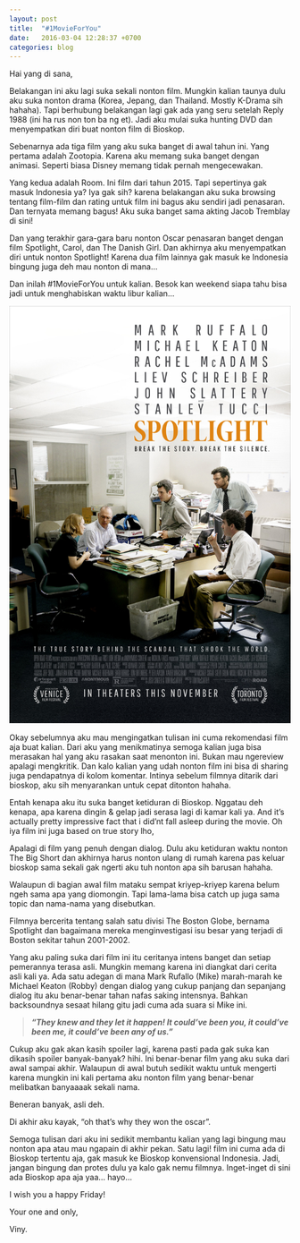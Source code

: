 ```yaml
---
layout: post
title:  "#1MovieForYou"
date:   2016-03-04 12:28:37 +0700
categories: blog
---
```

Hai yang di sana,

Belakangan ini aku  lagi suka sekali nonton film. Mungkin kalian taunya dulu aku suka nonton drama (Korea, Jepang, dan Thailand. Mostly K-Drama sih hahaha). Tapi berhubung belakangan lagi gak ada yang seru setelah Reply 1988 (ini ha rus non ton ba ng et). Jadi aku mulai suka hunting DVD dan menyempatkan diri buat nonton film di Bioskop.

Sebenarnya ada tiga film yang aku suka banget di awal tahun ini. Yang pertama adalah Zootopia. Karena aku memang suka banget dengan animasi. Seperti biasa Disney memang tidak pernah mengecewakan.

Yang kedua adalah Room. Ini film dari tahun 2015. Tapi sepertinya gak masuk Indonesia ya? Iya gak sih? karena belakangan aku suka browsing tentang film-film dan rating untuk film ini bagus aku sendiri jadi penasaran. Dan ternyata memang bagus! Aku suka banget sama akting Jacob Tremblay di sini!

Dan yang terakhir gara-gara baru nonton Oscar penasaran banget dengan film Spotlight, Carol, dan The Danish Girl. Dan akhirnya aku menyempatkan diri untuk nonton Spotlight! Karena dua film lainnya gak masuk ke Indonesia bingung juga deh mau nonton di mana…

Dan inilah #1MovieForYou untuk kalian. Besok kan weekend siapa tahu bisa jadi untuk menghabiskan waktu libur kalian…

![spotlight-poster](/assets/img/spotlight-poster.jpg)

Okay sebelumnya aku mau mengingatkan tulisan ini cuma rekomendasi film aja buat kalian. Dari aku yang menikmatinya semoga kalian juga bisa merasakan hal yang aku rasakan saat menonton ini. Bukan mau ngereview apalagi mengkritik. Dan kalo kalian yang udah nonton film ini bisa di sharing juga pendapatnya di kolom komentar. Intinya sebelum filmnya ditarik dari bioskop, aku sih menyarankan untuk cepat ditonton hahaha.

Entah kenapa aku itu suka banget ketiduran di Bioskop. Nggatau deh kenapa, apa karena dingin & gelap jadi serasa lagi di kamar kali ya. And it’s actually pretty impressive fact that i did’nt fall asleep during the movie. Oh iya film ini juga based on true story lho,

Apalagi di film yang penuh dengan dialog. Dulu aku ketiduran waktu nonton The Big Short dan akhirnya harus nonton ulang di rumah karena pas keluar bioskop sama sekali gak ngerti aku tuh nonton apa sih barusan hahaha.

Walaupun di bagian awal film mataku sempat kriyep-kriyep karena belum ngeh sama apa yang diomongin. Tapi lama-lama bisa catch up juga sama topic dan nama-nama yang disebutkan.

Filmnya bercerita tentang salah satu divisi The Boston Globe, bernama Spotlight dan bagaimana mereka menginvestigasi isu besar yang terjadi di Boston sekitar tahun 2001-2002.

Yang aku paling suka dari film ini itu ceritanya intens banget dan setiap pemerannya terasa asli. Mungkin memang karena ini diangkat dari cerita asli kali ya. Ada satu adegan di mana Mark Rufallo (Mike) marah-marah ke Michael Keaton (Robby) dengan dialog yang cukup panjang dan sepanjang dialog itu aku benar-benar tahan nafas saking intensnya. Bahkan backsoundnya sesaat hilang gitu jadi cuma ada suara si Mike ini.

> ***“They knew and they let it happen! It could’ve been you, it could’ve been me, it could’ve been any of us.”***

Cukup aku gak akan kasih spoiler lagi, karena pasti pada gak suka kan dikasih spoiler banyak-banyak? hihi. Ini benar-benar film yang aku suka dari awal sampai akhir. Walaupun di awal butuh sedikit waktu untuk mengerti karena mungkin ini kali pertama aku nonton film yang benar-benar melibatkan banyaaaak sekali nama.

Beneran banyak, asli deh.

Di akhir aku kayak, “oh that’s why they won the oscar”.

Semoga tulisan dari aku ini sedikit membantu kalian yang lagi bingung mau nonton apa atau mau ngapain di akhir pekan. Satu lagi! film ini cuma ada di Bioskop tertentu aja, gak masuk ke Bioskop konvensional Indonesia. Jadi, jangan bingung dan protes dulu ya kalo gak nemu filmnya. Inget-inget di sini ada Bioskop apa aja yaa… hayo…

I wish you a happy Friday!

Your one and only,

Viny.
